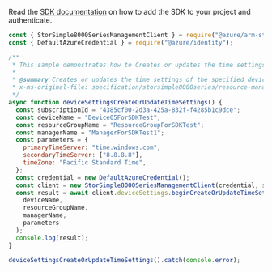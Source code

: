 Read the [SDK documentation](https://github.com/Azure/azure-sdk-for-js/blob/%40azure%2Farm-storsimple8000series_2.0.1/sdk/storsimple8000series/arm-storsimple8000series/README.md) on how to add the SDK to your project and authenticate.

```javascript
const { StorSimple8000SeriesManagementClient } = require("@azure/arm-storsimple8000series");
const { DefaultAzureCredential } = require("@azure/identity");

/**
 * This sample demonstrates how to Creates or updates the time settings of the specified device.
 *
 * @summary Creates or updates the time settings of the specified device.
 * x-ms-original-file: specification/storsimple8000series/resource-manager/Microsoft.StorSimple/stable/2017-06-01/examples/DeviceSettingsCreateOrUpdateTimeSettings.json
 */
async function deviceSettingsCreateOrUpdateTimeSettings() {
  const subscriptionId = "4385cf00-2d3a-425a-832f-f4285b1c9dce";
  const deviceName = "Device05ForSDKTest";
  const resourceGroupName = "ResourceGroupForSDKTest";
  const managerName = "ManagerForSDKTest1";
  const parameters = {
    primaryTimeServer: "time.windows.com",
    secondaryTimeServer: ["8.8.8.8"],
    timeZone: "Pacific Standard Time",
  };
  const credential = new DefaultAzureCredential();
  const client = new StorSimple8000SeriesManagementClient(credential, subscriptionId);
  const result = await client.deviceSettings.beginCreateOrUpdateTimeSettingsAndWait(
    deviceName,
    resourceGroupName,
    managerName,
    parameters
  );
  console.log(result);
}

deviceSettingsCreateOrUpdateTimeSettings().catch(console.error);
```
